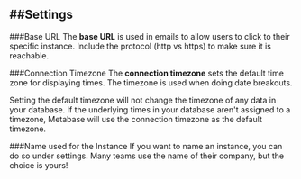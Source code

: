
##Settings
---
###Base URL
The **base URL** is used in emails to allow users to click to their specific instance.  Include the protocol (http vs https) to make sure it is reachable. 

###Connection Timezone
The **connection timezone** sets the default time zone for displaying times.  The timezone is used when doing date breakouts.  

Setting the default timezone will not change the timezone of any data in your database.  If the underlying times in your database aren't assigned to a timezone, Metabase will use the connection timezone as the default timezone.  

###Name used for the Instance
If you want to name an instance, you can do so under settings.  Many teams use the name of their company, but the choice is yours!